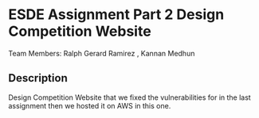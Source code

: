 <h1>ESDE Assignment Part 2 Design Competition Website</h1>

Team Members: Ralph Gerard Ramirez , Kannan Medhun<br>

<h2>Description</h2>

Design Competition Website that we fixed the vulnerabilities for in the last assignment then we hosted it on AWS in this one.

